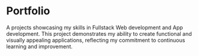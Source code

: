 # Portfolio
A projects showcasing my skills in Fullstack Web development and App development. This project demonstrates my ability to create functional and visually appealing applications, reflecting my commitment to continuous learning and improvement.
